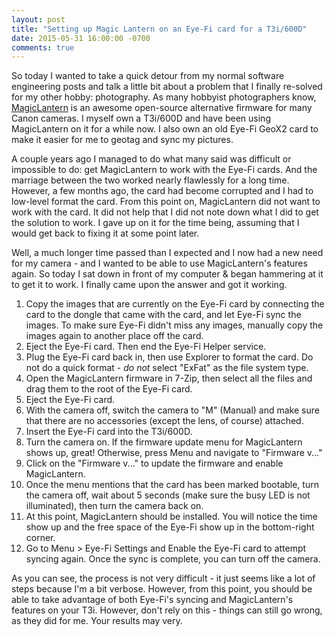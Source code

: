```yaml
---
layout: post
title: "Setting up Magic Lantern on an Eye-Fi card for a T3i/600D"
date: 2015-05-31 16:00:00 -0700
comments: true
---
```

So today I wanted to take a quick detour from my normal software engineering
posts and talk a little bit about a problem that I finally re-solved for my other
hobby: photography. As many hobbyist photographers know, [MagicLantern](http://www.magiclantern.fm/)
is an awesome open-source alternative firmware for many Canon cameras. I myself
own a T3i/600D and have been using MagicLantern on it for a while now. I also own
an old Eye-Fi GeoX2 card to make it easier for me to geotag and sync my pictures.

A couple years ago I managed to do what many said was difficult or impossible
to do: get MagicLantern to work with the Eye-Fi cards. And the marriage between
the two worked nearly flawlessly for a long time. However, a few months ago, the
card had become corrupted and I had to low-level format the card. From this point
on, MagicLantern did not want to work with the card. It did not help that I did
not note down what I did to get the solution to work. I gave up on it for the
time being, assuming that I would get back to fixing it at some point later.

Well, a much longer time passed than I expected and I now had a new need for my
camera - and I wanted to be able to use MagicLantern's features again. So today
I sat down in front of my computer & began hammering at it to get it to work. I
finally came upon the answer and got it working.

1. Copy the images that are currently on the Eye-Fi card by connecting the card
   to the dongle that came with the card, and let Eye-Fi sync the images. To make
   sure Eye-Fi didn't miss any images, manually copy the images again to another
   place off the card.
2. Eject the Eye-Fi card. Then end the Eye-Fi Helper service.
3. Plug the Eye-Fi card back in, then use Explorer to format the card. Do not do a
   quick format - *do not* select "ExFat" as the file system type.
4. Open the MagicLantern firmware in 7-Zip, then select all the files and drag
   them to the root of the Eye-Fi card.
5. Eject the Eye-Fi card.
6. With the camera off, switch the camera to "M" (Manual) and make sure that
   there are no accessories (except the lens, of course) attached.
7. Insert the Eye-Fi card into the T3i/600D.
8. Turn the camera on. If the firmware update menu for MagicLantern shows up,
   great! Otherwise, press Menu and navigate to "Firmware v..."
9. Click on the "Firmware v..." to update the firmware and enable MagicLantern.
10. Once the menu mentions that the card has been marked bootable, turn the camera
   off, wait about 5 seconds (make sure the busy LED is not illuminated), then
   turn the camera back on.
11. At this point, MagicLantern should be installed. You will notice the time
   show up and the free space of the Eye-Fi show up in the bottom-right corner.
12. Go to Menu > Eye-Fi Settings and Enable the Eye-Fi card to attempt syncing
   again. Once the sync is complete, you can turn off the camera.

As you can see, the process is not very difficult - it just seems like a lot of
steps because I'm a bit verbose. However, from this point, you should be able to
take advantage of both Eye-Fi's syncing and MagicLantern's features on your T3i.
However, don't rely on this - things can still go wrong, as they did for me. Your
results may very.
